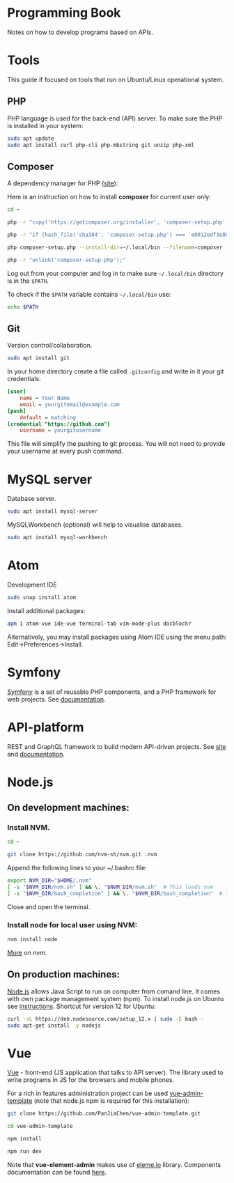 # Programming Book

Notes on how to develop programs based on APIs.

# Tools

This guide if focused on tools that run on Ubuntu/Linux operational system.

## PHP

PHP language is used for the back-end (API) server. To make sure the PHP is installed in your system:

```bash
sudo apt update
sudo apt install curl php-cli php-mbstring git unzip php-xml
```

## Composer

A dependency manager for PHP ([site](https://getcomposer.org)):

Here is an instruction on how to install __composer__ for current user only:

```bash
cd ~

php -r "copy('https://getcomposer.org/installer', 'composer-setup.php');"

php -r "if (hash_file('sha384', 'composer-setup.php') === 'e0012edf3e80b6978849f5eff0d4b4e4c79ff1609dd1e613307e16318854d24ae64f26d17af3ef0bf7cfb710ca74755a') { echo 'Installer verified'; } else { echo 'Installer corrupt'; unlink('composer-setup.php'); } echo PHP_EOL;"

php composer-setup.php --install-dir=~/.local/bin --filename=composer

php -r "unlink('composer-setup.php');"
```
Log out from your computer and log in to make sure `~/.local/bin` directory is in the `$PATH`.

To check if the `$PATH` variable contains `~/.local/bin` use:

```bash
echo $PATH
```

## Git

Version control/collaboration.

```bash
sudo apt install git
```

In your home directory create a file called ```.gitconfig``` and write in it your git credentials:

```ini
[user]
    name = Your Name
    email = yourgitemail@example.com
[push]
    default = matching
[credential "https://github.com"]
    username = yourgitusername
```
This file will simplify the pushing to git process. You will not need to provide your username at every push command.

# MySQL server

Database server.

```bash
sudo apt install mysql-server
```

MySQLWorkbench (optional) will help to visualise databases.

```bash
sudo apt install mysql-workbench
```

# Atom

Development IDE

```bash
sudo snap install atom
```

Install additional packages:

```bash
apm i atom-vue ide-vue terminal-tab vim-mode-plus docblockr
```
Alternatively, you may install packages using Atom IDE using the menu path: Edit->Preferences->Install.

# Symfony

[Symfony](https://symfony.com/) is a set of reusable PHP components, and a PHP framework for web projects. See [documentation](https://symfony.com/doc/current/index.html).

# API-platform

REST and GraphQL framework to build modern API-driven projects. See [site](https://api-platform.com/) and [documentation](https://api-platform.com/docs).

# Node.js

## On development machines:

### Install NVM.

```bash
cd ~

git clone https://github.com/nvm-sh/nvm.git .nvm
```

Append the following lines to your ~/.bashrc file:

```bash
export NVM_DIR="$HOME/.nvm"
[ -s "$NVM_DIR/nvm.sh" ] && \. "$NVM_DIR/nvm.sh"  # This loads nvm
[ -s "$NVM_DIR/bash_completion" ] && \. "$NVM_DIR/bash_completion"  # This loads nvm bash_completion
```

Close and open the terminal.

### Install node for local user using NVM:

```bash
nvm install node
```

[More](https://github.com/nvm-sh/nvm) on nvm.

## On production machines:
[Node.js](https://nodejs.org) allows Java Script to run on computer from comand line. It comes with own package management system (npm). To install node.js on Ubuntu see [instructions](https://github.com/nodesource/distributions/blob/master/README.md). Shortcut for version 12 for Ubuntu:

```bash
curl -sL https://deb.nodesource.com/setup_12.x | sudo -E bash -
sudo apt-get install -y nodejs
```

# Vue

[Vue](https://vuejs.org/) - front-end (JS application that talks to API server). The library used to write programs in JS for the browsers and mobile phones.

For a rich in features administration project can be used [vue-admin-template](https://github.com/PanJiaChen/vue-admin-template) (note that node.js npm is required for this installation):

```bash
git clone https://github.com/PanJiaChen/vue-admin-template.git

cd vue-admin-template

npm install

npm run dev
```
Note that __vue-element-admin__ makes use of [eleme.io](https://element.eleme.io/#/en-US) library. Components documentation can be found [here](https://element.eleme.io/#/en-US/component).
